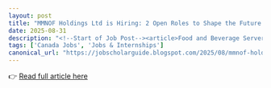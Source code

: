 ```yaml
---
layout: post
title: "MMNOF Holdings Ltd is Hiring: 2 Open Roles to Shape the Future of Hospitality"
date: 2025-08-31
description: "<!--Start of Job Post--><article>Food and Beverage Server at MMNOF Holdings Ltd | 2025 Hiring <div class='separator' style='clear: both; text-align: center;'><a href='https://blogger.googleusercontent.com/img/b/R29vZ2xl/AVvXsEg5RwAdbevnG66Zd5wR6R_Q4e4cS3cEsCAoYGh6Rhdtb7acM_LMIAcicaKo6pgdnO9L0-GWhziV0YSWqkWj6mYHGUgGQxsv0XzfUxLzh513ZL75S0VyRyxO-ZM7K39D3I1J1VLo-t_sb6NzxIBfcQuMD_hMrH9zwZZGy4seVjhjd_glIHtVelsfRO1EyZmr/s275/food%20and%20beverage%20services.png' style='margin-left: 1em; margin-right: 1em;'><img alt='MMNOF Holdings Ltd is Hiring: 2 Open Roles to Shape the Future of Hospitality' border='0' height='266' src='https://blogger.googleusercontent.com/img/b/R29vZ2xl/AVvXsEg5RwAdbevnG66Zd5wR6R_Q4e4cS3cEsCAoYGh6Rhdtb7acM_LMIAcicaKo6pgdnO9L0-GWhziV0YSWqkWj6mYHGUgGQxsv0XzfUxLzh513ZL75S0VyRyxO-ZM7K39D3I1J1VLo-t_sb6NzxIBfcQuMD_hMrH9zwZZGy4seVjhjd_glIHtVelsfRO1EyZmr/w400-h266/food%20and%20beverage%20services.png' title='MMNOF Holdings Ltd is Hiring: 2 Open Roles to Shape the Future of Hospitality' width='400' /></a></div><br /><div style='text-align: left;'>The hospitality industry is the heartbeat of any community, creating memorable experiences and bringing people together over great food and drinks. In Nelson, British Columbia, MMNOF Holdings Ltd stands as a key player in this vibrant sector, operating popular dining establishments that have become local favorites. As the company continues to grow and serve the community, they're looking for passionate individuals to join their mission of delivering exceptional service and creating unforgettable guest experiences. If you're someone who thrives in a fast-paced environment and enjoys making people smile, this could be the perfect opportunity to launch or advance your career in the food and beverage industry.</div><section> <h2>Why Work at MMNOF Holdings Ltd?</h2> <p>MMNOF Holdings Ltd has established itself as a respected employer in Nelson's hospitality scene, known for valuing its team members and investing in their growth. While specific details about their company culture aren't publicly documented, successful food and beverage operations typically thrive on teamwork, mutual respect, and a shared commitment to excellence.</p>   <p>Working in hospitality with MMNOF Holdings Ltd offers numerous benefits beyond the paycheck. You'll develop invaluable customer service skills that transfer to any industry, learn to work efficiently under pressure, and become part of a tight-knit team that often feels like a second family. The company likely provides hands-on training that allows you to grow within the organization, potentially opening doors to supervisory or management positions in the future.</p>  <p>For those new to the workforce or looking to enter the hospitality industry, MMNOF Holdings Ltd offers the rare advantage of comprehensive training – they're willing to invest in candidates with the right attitude and willingness to learn, even if you lack formal experience. This approach creates opportunities for personal and professional development that can set the foundation for a long-term career in food service or related fields.</p>  <p>The stability of a permanent, full-time position with consistent hours provides financial security that can be rare in the industry, while the on-site work environment ensures you're fully immersed in the team dynamic and company culture. Located in Nelson, you'll have the chance to become part of a vibrant community known for its arts, culture, and stunning natural surroundings.</p> </section><section> <h2>The Opportunity: Food and Beverage Server</h2>   <p>As a Food and Beverage Server at MMNOF Holdings Ltd, you'll be the face of the establishment, creating welcoming experiences for guests and ensuring their dining experience exceeds expectations. This role is perfect for those who enjoy interpersonal interaction and take pride in providing excellent service.</p>  <h3>Key Responsibilities</h3> <ul>     <li>Greet patrons warmly upon arrival, present menus, and make recommendations based on their preferences</li>     <li>Answer questions regarding food and beverages knowledgeably and enthusiastically</li>     <li>Take orders accurately and relay them efficiently to kitchen and bar staff</li>     <li>Prepare and serve specialty food items directly at customers' tables with proper presentation</li>     <li>Serve food and beverages promptly while maintaining quality standards</li>     <li>Present bills to customers and process various payment methods including cash, credit, debit cards, and other accepted forms</li>     <li>Maintain cleanliness and organization of serving stations throughout shifts</li> </ul>  <h3>Ideal Candidate Profile</h3> <ul>     <li>Secondary (high) school graduation certificate (required)</li>     <li>No previous experience necessary – comprehensive training will be provided</li>     <li>Friendly, outgoing personality with strong interpersonal skills</li>     <li>Ability to work efficiently in a fast-paced environment</li>     <li>Strong communication skills and ability to work well within a team</li>     <li>Basic math skills for handling payments and providing change</li>     <li>Physical stamina to remain on feet for extended periods and carry trays</li>     <li>Professional appearance and demeanor</li> </ul>  <p><strong>Impact Statement:</strong> In this role, you'll directly contribute to customer satisfaction and repeat business by creating positive dining experiences that keep guests returning to our establishment.</p> </section><section> <h2>Position Details &amp; Benefits</h2>   <p>This position offers stability and consistent income with a permanent, full-time arrangement working 32 hours per week at $19.00 per hour. The on-site work environment means you'll be fully engaged with the team and operations, developing strong working relationships with colleagues. The start date is flexible, with the opportunity to begin as soon as possible, allowing you to quickly transition into this new role.</p>  <p>While specific benefit details aren't provided in the vacancy description, full-time positions in the hospitality industry often include opportunities for gratuities, employee meal discounts, and potential access to broader benefits packages. The permanent nature of the position provides job security that many in the food service industry value highly.</p>  <p>This role falls under the 2021 NOC group for Food and Beverage Servers (65200), which means the experience gained could contribute to future career advancement within the industry or support immigration applications for eligible candidates.</p> </section><section> <h2>Application Tips for Hospitality Positions</h2>   <p>Applying for a server position requires a slightly different approach than other industries. While formal experience isn't required for this role, highlighting your relevant skills and attributes can make your application stand out.</p>  <p>When expressing interest, emphasize your customer service abilities – even if from non-restaurant settings. Have you volunteered, worked in retail, or participated in activities that required interacting with the public? These experiences demonstrate transferable skills that are valuable in serving roles. Mention your ability to work under pressure, multitask, and maintain a positive attitude during busy periods.</p>  <p>Make sure your <a href='https://jobscholarguide.blogspot.com/feeds/posts/[internal-link-resume-tips]'>resume is up to date</a> and tailored to highlight characteristics that matter in hospitality: reliability, teamwork, communication skills, and enthusiasm for helping people. Consider including a brief objective statement that expresses your interest in the food service industry and working with the public.</p>  <p>If invited for an interview, dress professionally and be prepared to discuss how you would handle specific scenarios like dealing with a difficult customer or managing multiple tables during a rush. Research the company beforehand if possible – knowing their menu and concept demonstrates genuine interest. For more advice, see our guide on <a href='https://jobscholarguide.blogspot.com/feeds/posts/[internal-link-interview-tips]'>acing your interview</a> for service positions.</p>  <p>Follow application instructions precisely – this role requests applications by email, so ensure your message is professional, error-free, and includes any requested information or documents. A brief, enthusiastic cover email can make a significant difference in getting noticed among applicants.</p> </section><section> <h2>How to Apply</h2>   <p>If you're ready to begin your journey in the hospitality industry with a supportive employer, the application process is straightforward. MMNOF Holdings Ltd is currently accepting applications for two Food and Beverage Server positions. To express your interest, please send your application via email to: canadian2for1pizza_nelson@outlook.com</p>  <p>The position is open for applications until September 29, 2025, but with an 'as soon as possible' start date, we recommend applying promptly to maximize your chances of consideration. Don't hesitate to take this first step toward an exciting career in food and beverage service!</p>  <div style='margin: 40px 0px; text-align: center;'>     <button id='apply-cta'>         APPLY NOW              </button> </div>  <p>We look forward to receiving your application and potentially welcoming you to the MMNOF Holdings Ltd team! For those interested in learning more about the company, visit their <a href='https://jobscholarguide.blogspot.com/feeds/posts/[company-careers-page-url]'>official website</a> for additional information.</p> </section> </article><!--End of Job Post-->"
tags: ['Canada Jobs', 'Jobs & Internships']
canonical_url: "https://jobscholarguide.blogspot.com/2025/08/mmnof-holdings-ltd-is-hiring-2-open.html"
---
```


👉 [Read full article here](https://jobscholarguide.blogspot.com/2025/08/mmnof-holdings-ltd-is-hiring-2-open.html)
